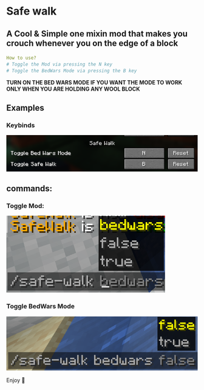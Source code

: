 # Safe walk 

## A Cool & Simple one mixin mod that makes you crouch whenever you on the edge of a block

```yml
How to use?
# Toggle the Mod via pressing the N key
# Toggle the BedWars Mode via pressing the B key
```
**TURN ON THE BED WARS MODE IF YOU WANT THE MODE TO WORK ONLY WHEN YOU ARE HOLDING ANY WOOL BLOCK**

## Examples
### Keybinds
![image](assets/keybinds.png)
## commands:
### Toggle Mod:
![images](assets/commandsOptions.png)
### Toggle BedWars Mode
![images](assets/bedWarsCommandOptions.png)

Enjoy 🥳
